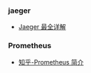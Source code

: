 ### jaeger

- [Jaeger 最全详解](https://mikechen.cc/32479.html)

### Prometheus

- [知乎-Prometheus 简介](https://zhuanlan.zhihu.com/p/467438139)
